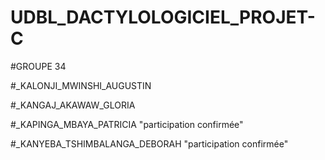 # UDBL_DACTYLOLOGICIEL_PROJET-C

#GROUPE 34

#_KALONJI_MWINSHI_AUGUSTIN

#_KANGAJ_AKAWAW_GLORIA

#_KAPINGA_MBAYA_PATRICIA "participation confirmée"

#_KANYEBA_TSHIMBALANGA_DEBORAH "participation confirmée"